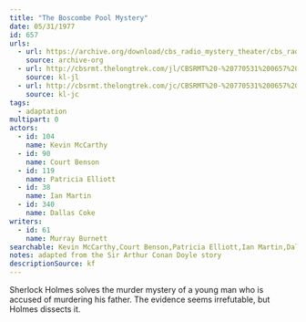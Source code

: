 ```yaml
---
title: "The Boscombe Pool Mystery"
date: 05/31/1977
id: 657
urls: 
  - url: https://archive.org/download/cbs_radio_mystery_theater/cbs_radio_mystery_theater-0651-0700.zip/cbs_radio_mystery_theater-0651-0700%2Fcbsrmt_0657_the_boscombe_pool_mystery.mp3
    source: archive-org
  - url: http://cbsrmt.thelongtrek.com/jl/CBSRMT%20-%20770531%200657%20The%20Boscombe%20Pool%20Mystery_jl.mp3
    source: kl-jl
  - url: http://cbsrmt.thelongtrek.com/jc/CBSRMT%20-%20770531%200657%20Boscombe%20Pool%20Mystery%20vbr%20na_jc.mp3
    source: kl-jc
tags: 
  - adaptation
multipart: 0
actors:  
  - id: 104
    name: Kevin McCarthy  
  - id: 90
    name: Court Benson  
  - id: 119
    name: Patricia Elliott  
  - id: 38
    name: Ian Martin  
  - id: 340
    name: Dallas Coke
writers:  
  - id: 61
    name: Murray Burnett
searchable: Kevin McCarthy,Court Benson,Patricia Elliott,Ian Martin,Dallas Coke Murray Burnett
notes: adapted from the Sir Arthur Conan Doyle story
descriptionSource: kf
---
```

Sherlock Holmes solves the murder mystery of a young man who is accused of murdering his father. The evidence seems irrefutable, but Holmes dissects it.